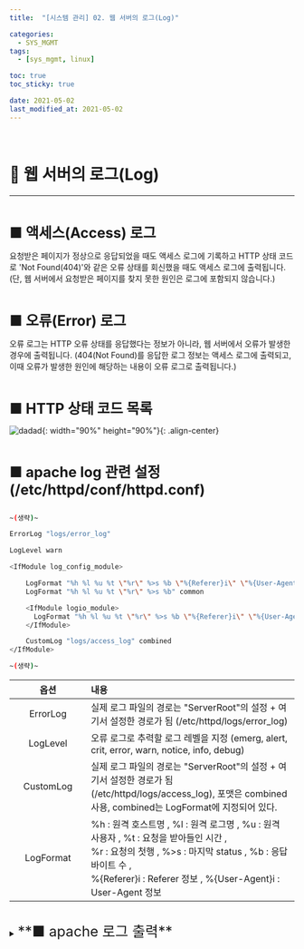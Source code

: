 ```yaml
---
title:  "[시스템 관리] 02. 웹 서버의 로그(Log)" 

categories:
  - SYS_MGMT
tags:
  - [sys_mgmt, linux]

toc: true
toc_sticky: true

date: 2021-05-02
last_modified_at: 2021-05-02
---
```

<br>

# 🔔 웹 서버의 로그(Log)
---

<style>
table {
    font-size: 12pt;
}
table th:first-of-type {
    width: 5%;
}
table th:nth-of-type(2) {
    width: 20%;
}
table th:nth-of-type(3) {
    width: 50%;
}
table th:nth-of-type(4) {
    width: 30%;
} 
big { 
    font-size: 25px 
}
small { 
    font-size: 18px 
}
</style>

<br>

<big> **■ 액세스(Access) 로그** </big> <br>

요청받은 페이지가 정상으로 응답되었을 때도 액세스 로그에 기록하고 HTTP 상태 코드로 'Not Found(404)'와 같은 오류 상태를 회신했을 때도 액세스 로그에 출력됩니다. (단, 웹 서버에서 요청받은 페이지를 찾지 못한 원인은 로그에 포함되지 않습니다.)

<br>

<big> **■ 오류(Error) 로그** </big> <br>

오류 로그는 HTTP 오류 상태를 응답했다는 정보가 아니라, 웹 서버에서 오류가 발생한 경우에 출력됩니다. (404(Not Found)를 응답한 로그 정보는 액세스 로그에 출력되고, 이때 오류가 발생한 원인에 해당하는 내용이 오류 로그로 출력됩니다.)

<br>

<big> **■ HTTP 상태 코드 목록** </big> <br>

![dadad](https://github.com/revenge1005/WEB-Server-3-Tier-Architecture/assets/42735894/e4220576-2840-407e-8816-369f740dff02){: width="90%" height="90%"}{: .align-center}

<br>

<big> **■ apache log 관련 설정 (/etc/httpd/conf/httpd.conf)** </big> <br>

```bash

~(생략)~

ErrorLog "logs/error_log"

LogLevel warn

<IfModule log_config_module>

    LogFormat "%h %l %u %t \"%r\" %>s %b \"%{Referer}i\" \"%{User-Agent}i\"" combined
    LogFormat "%h %l %u %t \"%r\" %>s %b" common

    <IfModule logio_module>
      LogFormat "%h %l %u %t \"%r\" %>s %b \"%{Referer}i\" \"%{User-Agent}i\" %I %O" combinedio
    </IfModule>

    CustomLog "logs/access_log" combined
</IfModule>

~(생략)~
```

| 옵션 | 내용 |
| :-----: | :------- |
| ErrorLog | 실제 로그 파일의 경로는 "ServerRoot"의 설정 + 여기서 설정한 경로가 됨 (/etc/httpd/logs/error_log) |
| LogLevel | 오류 로그로 추력할 로그 레벨을 지정 (emerg, alert, crit, error, warn, notice, info, debug) |
| CustomLog | 실제 로그 파일의 경로는 "ServerRoot"의 설정 + 여기서 설정한 경로가 됨 (/etc/httpd/logs/access_log), 포맷은 combined 사용, combined는 LogFormat에 지정되어 있다. |
| LogFormat |%h : 원격 호스트명 , %l : 원격 로그명 , %u : 원격 사용자 , %t : 요청을 받아들인 시간 , <br> %r : 요청의 첫행 , %>s : 마지막 status , %b : 응답 바이트 수 , <br> %{Referer}i : Referer 정보 , %{User-Agent}i : User-Agent 정보 |

<br>

<details>

<summary><big> **■ apache 로그 출력** </big></summary>

<br>

<small> **▶ apache 로그 출력** </small> <br>

+ apache 설치 후 페이지에 접근하면 아래와 같이 로그가 출력되는 것을 볼 수 있다.

+ 오류 로그 내용은 "Options 지시문에 의해 /var/www/html 디렉터리 목록 출력이 금지되었다"는 내용으로 즉, 이 오류 때문에 액세스 로그에 403이 출려되었다고 짐작할 수 있다.

```bash
# cat /var/log/httpd/access_log
192.168.219.1 - - [27/Jul/2023:20:27:52 +0900] "GET / HTTP/1.1" 403 456389 "-" "Mozilla/5.0 (Windows NT 10.0; Win64; x64) AppleWebKit/537.36 (KHTML, like Gecko) Chrome/115.0.0.0 Safari/537.36"
...

# tail -f /var/log/httpd/error_log
[Thu Jul 27 20:27:52.080921 2023] [autoindex:error] [pid 23025:tid 23220] [client 192.168.219.1:7152] AH01276: Cannot serve directory /var/www/html/: No matching DirectoryIndex (index.html) found, and server-generated directory index forbidden by Options directive
...
```

<br>

<small> **▶ 로그 회피** </small> <br>

+ 우선 기본 사이트 설정(/etc/httpd/conf.d/welcom.conf)를 확인하면 아래와 같다.

+ "Options -Indexes" 설정은 URL에 파일명이 생략된 경우 **'표시할 것이 아무것도 없더라도 디렉터리 목록은 표시하지 않는다'는 의미**로 즉, 오류 로그의 내용과 일치한다.

+ "ErrorDocument 403 /.noindex.html" 설정은 **'403이 발생하면 /.noindex.html을 출력하라'**는 의미다.

```bash
# cat /etc/httpd/conf.d/welcome.conf

<LocationMatch "^/+$">
    Options -Indexes
    ErrorDocument 403 /.noindex.html
</LocationMatch>

...

Alias /.noindex.html /usr/share/httpd/noindex/index.html
```

+ 정리하면 URL에 파일명을 지정하지 않았으므로(http://server_addr/index.html) 미리 설정되어 있는 기본 파일을 찾는데, 기본 파일은 DirectoryIndex으로 설정한다.

+ DirectoryIndex 설정은 다음과 같이 index.html을 찾아가도록 설정되어 있다.

```bash
# cat /etc/httpd/conf/httpd.conf | grep DirectoryIndex
    DirectoryIndex index.html
```

+ 그럼 어느 디렉터리에 있는 index.html 파일을 찾아가는가? 

+ DocumentRoot에는 '/var/www/html'를 지정되어 있으므로 여기가 도큐먼트 루트 디렉터리가 된다.

```bash
# cat /etc/httpd/conf/httpd.conf | grep DocumentRoot
DocumentRoot "/var/www/html"
```

> 최종적으로 위 내용은 다음과 같다 <br> **"/var/www/html에 표시해야 할 파일(index.html)이 존재하지 않으므로 디렉터리 목록을 출력하려고 했으나 금지되어 있으므로 403을 출력했습니다. 403이 발생했을 때 이동할 곳으로 /.noindex.html이 지정되어 있으므로 해당 파일을 응답했습니다."** <br><br> 즉, /var/www/html 디렉터리에 index.html이 있으면 오류를 피할 수 있다.

</details>